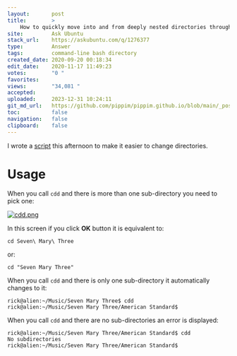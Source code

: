 ```yaml
---
layout:       post
title:        >
    How to quickly move into and from deeply nested directories through CLI?
site:         Ask Ubuntu
stack_url:    https://askubuntu.com/q/1276377
type:         Answer
tags:         command-line bash directory
created_date: 2020-09-20 00:18:34
edit_date:    2020-11-17 11:49:23
votes:        "0 "
favorites:    
views:        "34,081 "
accepted:     
uploaded:     2023-12-31 10:24:11
git_md_url:   https://github.com/pippim/pippim.github.io/blob/main/_posts/2020/2020-09-20-How-to-quickly-move-into-and-from-deeply-nested-directories-through-CLI_.md
toc:          false
navigation:   false
clipboard:    false
---
```


I wrote a [script][1] this afternoon to make it easier to change directories.

# Usage

When you call `cdd` and there is more than one sub-directory you need to pick one:

[![cdd.png][2]][2]

In this screen if you click **OK** button it is equivalent to:

``` none
cd Seven\ Mary\ Three
```

or:

``` none
cd "Seven Mary Three"
```

When you call `cdd` and there is only one sub-directory it automatically changes to it:

``` none
rick@alien:~/Music/Seven Mary Three$ cdd
rick@alien:~/Music/Seven Mary Three/American Standard$ 
```

When you call `cdd` and there are no sub-directories an error is displayed:

``` none
rick@alien:~/Music/Seven Mary Three/American Standard$ cdd
No subdirectories
rick@alien:~/Music/Seven Mary Three/American Standard$ 
```


  [1]: https://askubuntu.com/a/1276376/307523
  [2]: https://i.stack.imgur.com/0qG4p.png
